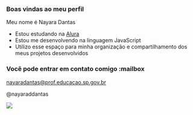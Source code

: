 ### Boas vindas ao meu perfil 

Meu nome é Nayara Dantas

- Estou estudando na [Alura](https://www.alura.com.br)
- Estou me desenvolvendo na linguagem JavaScript
- Utilizo esse espaço para minha organização e compartilhamento dos meus projetos desenvolvidos

### Você pode entrar em contato comigo :mailbox

nayaradantas@prof.educacao.sp.gov.br

@nayaraddantas


![](https://tenor.com/pt-PT/view/adventure-time-jake-dog-cartoon-network-cute-gif-17872324)

